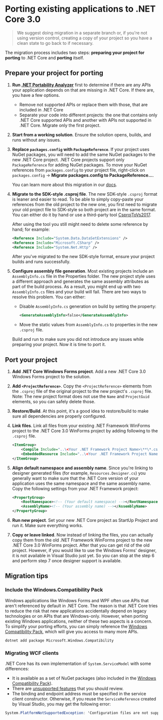 # Porting existing applications to .NET Core 3.0

>We suggest doing migration in a separate branch or, if you're not using version
>control, creating a copy of your project so you have a clean state to go back
>to if necessary.

The migration process includes two steps: **preparing your project for porting** to
.NET Core and **porting** itself.

## Prepare your project for porting

1. **Run [.NET Portability Analyzer][api-port]** first to determine if there are
   any APIs your application depends on that are missing in .NET Core. If there
   are, you have a few options.
    * Remove not supported APIs or replace them with those, that are included in
      .NET Core
    * Separate your code into different projects: the one that contains only
      .NET Core supported APIs and another with APIs not supported in .NET Core.
      Migrate only the first project.

1. **Start from a working solution**. Ensure the solution opens, builds, and runs without any issues.

1. **Replace `packages.config` with `PackageReference`**. If your project uses
   NuGet packages, you will need to add the same NuGet packages to the new .NET
   Core project. .NET Core projects support only `PackageReference` for adding
   NuGet packages. To move your NuGet references from `packages.config` to your
   project file, right-click on `packages.config` -> **Migrate packages.config
   to PackageReference...**.

   You can learn more about this migration in our [docs][pkg-config].

1. **Migrate to the SDK-style .csproj file**. The new SDK-style `.csproj` format is leaner and easier to read. To be able to simply copy-paste your references from the old project to the new one, you first need to migrate your old project file to SDK-style so both project are in the same format. You can either do it by hand or use a third-party tool [CsprojToVs2017][pkg-config].

   After using the tool you still might need to delete some reference by hand; for example:

    ```xml
    <Reference Include="System.Data.DataSetExtensions" />
    <Reference Include="Microsoft.CSharp" />
    <Reference Include="System.Net.Http" />
    ```

   After you've migrated to the new SDK-style format, ensure your project builds and runs successfully.

1. **Configure assembly file generation**. Most existing projects include an `AssemblyInfo.cs` file in the Properties folder. The new project style uses a different approach and generates the same assembly attributes as part of the build process. As a result, you might end up with two `AssemblyInfo.cs` files and your build will fail. There are two ways to resolve this problem. You can either:
    * Disable `AssemblyInfo.cs` generation on build by setting the property:

        ```xml
        <GenerateAssemblyInfo>false</GenerateAssemblyInfo>
        ```
    * Move the static values from `AssemblyInfo.cs` to properties in the new `.csproj` file.

    Build and run to make sure you did not introduce any issues while preparing your project. Now it is time to port it.

## Port your project

1. **Add .NET Core Windows Forms project**. Add a new .NET Core 3.0 Windows Forms project to the solution.

1. **Add `<ProjectReference>`**. Copy the `<ProjectReference>` elements from the `.csproj` file of the original project to the new project's `.csproj` file. Note: The new project format does not use the `Name` and `ProjectGuid` elements, so you can safely delete those.

1. **Restore/Build**. At this point, it's a good idea to restore/build to make sure all dependencies are properly configured.

1. **Link files**. Link all files from your existing .NET Framework WinForms project to the .NET Core 3.0 WinForms project by adding following to the `.csproj` file.

    ```xml
    <ItemGroup>
        <Compile Include="..\<Your .NET Framework Project Name>\**\*.cs" />
        <EmbeddedResource Include="..\<Your .NET Framework Project Name>\**\*.resx" />
    </ItemGroup>
    ```

1. **Align default namespace and assembly name**. Since you're linking to designer generated files (for example, `Resources.Designer.cs`) you generally want to make sure that the .NET Core version of your application uses the same namespace and the same assembly name. Copy the following settings from your .NET Framework project:

    ```xml
    <PropertyGroup>
        <RootNamespace><!-- (Your default namespace) --></RootNamespace>
        <AssemblyName><!-- (Your assembly name) --></AssemblyName>
    </PropertyGroup>
    ```

1. **Run new project**. Set your new .NET Core project as StartUp Project and run it. Make sure everything works.

1. **Copy or leave linked**. Now instead of linking the files, you can actually copy them from the old .NET Framework WinForms project to the new .NET Core 3.0 WinForms project. After that you can get rid of the old project. However, if you would like to use the Windows Forms' designer, it is not available in Visual Studio just yet. So you can stop at the step 6 and perform step 7 once designer support is available.

## Migration tips

### Include the Windows.Compatibility Pack

Windows applications like Windows Forms and WPF often use APIs that aren't referenced by default in .NET Core. The reason is that .NET Core tries to reduce the risk that new applications accidentally depend on legacy technologies or on APIs that are Windows-only. However, when porting existing Windows applications, neither of these two aspects is a concern. To simplify your porting efforts, you can simply reference the [Windows Compatibility Pack][compat-pack], which will give
you access to many more APIs.

```cmd
dotnet add package Microsoft.Windows.Compatibility
```

### Migrating WCF clients

.NET Core has its own implementation of `System.ServiceModel` with some
differences:

* It is available as a set of NuGet packages (also included in the [Windows
  Compatibility Pack][compat-pack]).
* There are [unsupported features][wcf-supported] that you should review.
* The binding and endpoint address must be specified in the service client constructor. Otherwise, if you reuse the `ServiceReference` created by Visual Studio, you may get the following error:

```cs
System.PlatformNotSupportedException: 'Configuration files are not supported.'
```

[comment]: <> (Links)

[api-port]: https://blogs.msdn.microsoft.com/dotnet/2018/08/08/are-your-windows-forms-and-wpf-applications-ready-for-net-core-3-0/
[pkg-config]: https://docs.microsoft.com/en-us/nuget/reference/migrate-packages-config-to-package-reference
[sdk-tool]:https://github.com/hvanbakel/CsprojToVs2017
[compat-pack]: https://docs.microsoft.com/en-us/dotnet/core/porting/windows-compat-pack
[wcf-supported]: https://github.com/dotnet/wcf/blob/master/release-notes/SupportedFeatures-v2.1.0.md